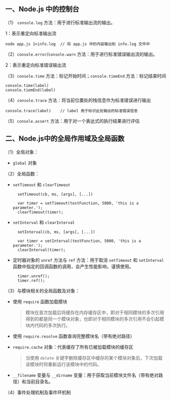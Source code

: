 ## 一、Node.js 中的控制台

（1） `console.log` 方法：用于进行标准输出流的输出。

1：表示重定向标准输出流

	node app.js 1>info.log	// 将 app.js 中的内容输出到 info.log 文件中

（2）`console.error`/`console.warn` 方法：用于进行标准错误输出流的输出。

2：表示重定向标准错误输出流

（3）`console.time` 方法：标记开始时间；`console.timeEnd` 方法：标记结束时间

	console.time(label)
	console.tiemEnd(label)

（4）`console.trace` 方法：将当前位置处的栈信息作为标准错误进行输出
	
	console.trace(label)	// label 用于标识此处输出的标准错误信息

（5）`console.assert` 方法：用于对一个表达式的执行结果进行评估

## 二、Node.js中的全局作用域及全局函数

（1）全局对象：

- `global` 对象

（2）全局函数：

- `setTimeout` 和 `clearTimeout`
		
		setTimeout(cb, ms, [args], [...])

		var timer = setTimeout(testFunction, 5000, 'this is a parameter.');
		clearTimeout(timer);

- `setInterval` 和 `clearInterval`

		setInterval(cb, ms, [args], [...])

		var timer = setInterval(testFunction, 5000, 'this is a parameter.');
		clearInterval(timer);

- 定时器对象的 `unref` 方法与 `ref` 方法：用于取消 `setTimeout` 和 `setInterval` 函数中指定的回调函数的调用，会产生性能影响，谨慎使用。

		timer.unref();
		timer.ref();

（3）与模块相关的全局函数及对象：

- 使用 `require` 函数加载模块

	> 模块在首次加载后将缓存在内存缓存区中，即对于相同模块的多次引用得到的都是同一个模块对象，也即对于相同模块的多次引用不会引起模块内代码的多次执行。
	
- 使用 `require.resolve` 函数查询完整模块名（带有绝对路径）

- `require.cache` 对象：代表缓存了所有已被加载模块的缓存区

	> 当使用 `delete` 关键字删除缓存区中缓存的某个模块对象后，下次加载该模块时将重新运行该模块中的代码。

- `__filename` 变量与 `__dirname` 变量：用于获取当前模块文件名（带有绝对路径）和当前目录名。

（4）事件处理机制及事件环机制


